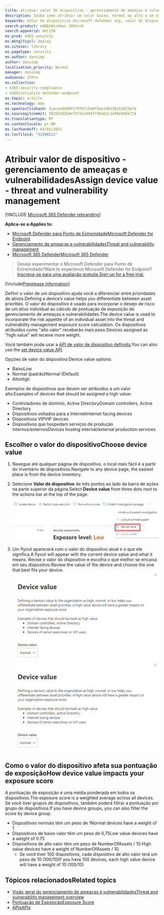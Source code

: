 ```yaml
---
title: Atribuir valor de dispositivo - gerenciamento de ameaças e vulnerabilidades
description: Saiba como atribuir um valor baixo, normal ou alto a um dispositivo para ajudá-lo a diferenciar entre prioridades de ativos.
keywords: Valor do dispositivo microsoft defender atp, valor do dispositivo de gerenciamento de ameaças e vulnerabilidades, dispositivos de alto valor, pontuação de exposição do valor do dispositivo
search.product: eADQiWindows 10XVcnh
search.appverid: met150
ms.prod: m365-security
ms.mktglfcycl: deploy
ms.sitesec: library
ms.pagetype: security
ms.author: dansimp
author: dansimp
localization_priority: Normal
manager: dansimp
audience: ITPro
ms.collection:
- m365-security-compliance
- m365initiative-defender-endpoint
ms.topic: article
ms.technology: mde
ms.openlocfilehash: 3cecee8b80f179f67cb48f62e1d9238a51825bfd
ms.sourcegitcommit: 582555d2b4ef5f2e2494ffdeab2c1d49e5d6b724
ms.translationtype: MT
ms.contentlocale: pt-BR
ms.lasthandoff: 04/01/2021
ms.locfileid: "51500212"
---
```

# <a name="assign-device-value---threat-and-vulnerability-management"></a><span data-ttu-id="04e5e-104">Atribuir valor de dispositivo - gerenciamento de ameaças e vulnerabilidades</span><span class="sxs-lookup"><span data-stu-id="04e5e-104">Assign device value - threat and vulnerability management</span></span>

[!INCLUDE [Microsoft 365 Defender rebranding](../../includes/microsoft-defender.md)]

<span data-ttu-id="04e5e-105">**Aplica-se a:**</span><span class="sxs-lookup"><span data-stu-id="04e5e-105">**Applies to:**</span></span>

- [<span data-ttu-id="04e5e-106">Microsoft Defender para Ponto de Extremidade</span><span class="sxs-lookup"><span data-stu-id="04e5e-106">Microsoft Defender for Endpoint</span></span>](https://go.microsoft.com/fwlink/?linkid=2154037)
- [<span data-ttu-id="04e5e-107">Gerenciamento de ameaças e vulnerabilidades</span><span class="sxs-lookup"><span data-stu-id="04e5e-107">Threat and vulnerability management</span></span>](next-gen-threat-and-vuln-mgt.md)
- [<span data-ttu-id="04e5e-108">Microsoft 365 Defender</span><span class="sxs-lookup"><span data-stu-id="04e5e-108">Microsoft 365 Defender</span></span>](https://go.microsoft.com/fwlink/?linkid=2118804)

> <span data-ttu-id="04e5e-109">Deseja experimentar o Microsoft Defender para Ponto de Extremidade?</span><span class="sxs-lookup"><span data-stu-id="04e5e-109">Want to experience Microsoft Defender for Endpoint?</span></span> [<span data-ttu-id="04e5e-110">Inscreva-se para uma avaliação gratuita.</span><span class="sxs-lookup"><span data-stu-id="04e5e-110">Sign up for a free trial.</span></span>](https://www.microsoft.com/microsoft-365/windows/microsoft-defender-atp?ocid=docs-wdatp-portaloverview-abovefoldlink)

[!include[Prerelease information](../../includes/prerelease.md)]

<span data-ttu-id="04e5e-111">Definir o valor de um dispositivo ajuda você a diferenciar entre prioridades de ativos.</span><span class="sxs-lookup"><span data-stu-id="04e5e-111">Defining a device’s value helps you differentiate between asset priorities.</span></span> <span data-ttu-id="04e5e-112">O valor do dispositivo é usado para incorporar o desejo de risco de um ativo individual ao cálculo de pontuação de exposição de gerenciamento de ameaças e vulnerabilidades.</span><span class="sxs-lookup"><span data-stu-id="04e5e-112">The device value is used to incorporate the risk appetite of an individual asset into the threat and vulnerability management exposure score calculation.</span></span> <span data-ttu-id="04e5e-113">Os dispositivos atribuídos como "alto valor" receberão mais peso.</span><span class="sxs-lookup"><span data-stu-id="04e5e-113">Devices assigned as “high value” will receive more weight.</span></span>

<span data-ttu-id="04e5e-114">Você também pode usar a [API de valor de dispositivo definido.](set-device-value.md)</span><span class="sxs-lookup"><span data-stu-id="04e5e-114">You can also use the [set device value API](set-device-value.md).</span></span>

<span data-ttu-id="04e5e-115">Opções de valor do dispositivo:</span><span class="sxs-lookup"><span data-stu-id="04e5e-115">Device value options:</span></span>

- <span data-ttu-id="04e5e-116">Baixo</span><span class="sxs-lookup"><span data-stu-id="04e5e-116">Low</span></span>
- <span data-ttu-id="04e5e-117">Normal (padrão)</span><span class="sxs-lookup"><span data-stu-id="04e5e-117">Normal (Default)</span></span>
- <span data-ttu-id="04e5e-118">Alto</span><span class="sxs-lookup"><span data-stu-id="04e5e-118">High</span></span>

<span data-ttu-id="04e5e-119">Exemplos de dispositivos que devem ser atribuídos a um valor alto:</span><span class="sxs-lookup"><span data-stu-id="04e5e-119">Examples of devices that should be assigned a high value:</span></span>

- <span data-ttu-id="04e5e-120">Controladores de domínio, Active Directory</span><span class="sxs-lookup"><span data-stu-id="04e5e-120">Domain controllers, Active Directory</span></span>
- <span data-ttu-id="04e5e-121">Dispositivos voltados para a Internet</span><span class="sxs-lookup"><span data-stu-id="04e5e-121">Internet facing devices</span></span>
- <span data-ttu-id="04e5e-122">Dispositivos VIP</span><span class="sxs-lookup"><span data-stu-id="04e5e-122">VIP devices</span></span>
- <span data-ttu-id="04e5e-123">Dispositivos que hospedam serviços de produção internos/externos</span><span class="sxs-lookup"><span data-stu-id="04e5e-123">Devices hosting internal/external production services</span></span>

## <a name="choose-device-value"></a><span data-ttu-id="04e5e-124">Escolher o valor do dispositivo</span><span class="sxs-lookup"><span data-stu-id="04e5e-124">Choose device value</span></span>

1. <span data-ttu-id="04e5e-125">Navegue até qualquer página de dispositivo, o local mais fácil é a partir do inventário de dispositivos.</span><span class="sxs-lookup"><span data-stu-id="04e5e-125">Navigate to any device page, the easiest place is from the device inventory.</span></span>

2. <span data-ttu-id="04e5e-126">Selecione **Valor de dispositivo** de três pontos ao lado da barra de ações na parte superior da página.</span><span class="sxs-lookup"><span data-stu-id="04e5e-126">Select **Device value** from three dots next to the actions bar at the top of the page.</span></span>

    ![Exemplo do menu suspenso valor do dispositivo.](images/tvm-device-value-dropdown.png)

3. <span data-ttu-id="04e5e-128">Um flyout aparecerá com o valor do dispositivo atual e o que ele significa.</span><span class="sxs-lookup"><span data-stu-id="04e5e-128">A flyout will appear with the current device value and what it means.</span></span> <span data-ttu-id="04e5e-129">Revise o valor do dispositivo e escolha o que melhor se encaixa em seu dispositivo.</span><span class="sxs-lookup"><span data-stu-id="04e5e-129">Review the value of the device and choose the one that best fits your device.</span></span>
<span data-ttu-id="04e5e-130">![Exemplo do flyout do valor do dispositivo.](images/tvm-device-value-flyout.png)</span><span class="sxs-lookup"><span data-stu-id="04e5e-130">![Example of the device value flyout.](images/tvm-device-value-flyout.png)</span></span>

## <a name="how-device-value-impacts-your-exposure-score"></a><span data-ttu-id="04e5e-131">Como o valor do dispositivo afeta sua pontuação de exposição</span><span class="sxs-lookup"><span data-stu-id="04e5e-131">How device value impacts your exposure score</span></span>

<span data-ttu-id="04e5e-132">A pontuação de exposição é uma média ponderada em todos os dispositivos.</span><span class="sxs-lookup"><span data-stu-id="04e5e-132">The exposure score is a weighted average across all devices.</span></span> <span data-ttu-id="04e5e-133">Se você tiver grupos de dispositivos, também poderá filtrar a pontuação por grupo de dispositivos.</span><span class="sxs-lookup"><span data-stu-id="04e5e-133">If you have device groups, you can also filter the score by device group.</span></span>

- <span data-ttu-id="04e5e-134">Dispositivos normais têm um peso de 1</span><span class="sxs-lookup"><span data-stu-id="04e5e-134">Normal devices have a weight of 1</span></span>
- <span data-ttu-id="04e5e-135">Dispositivos de baixo valor têm um peso de 0,75</span><span class="sxs-lookup"><span data-stu-id="04e5e-135">Low value devices have a weight of 0.75</span></span>
- <span data-ttu-id="04e5e-136">Dispositivos de alto valor têm um peso de NumberOfAssets / 10.</span><span class="sxs-lookup"><span data-stu-id="04e5e-136">High value devices have a weight of NumberOfAssets / 10.</span></span>
    - <span data-ttu-id="04e5e-137">Se você tiver 100 dispositivos, cada dispositivo de alto valor terá um peso de 10 (100/10)</span><span class="sxs-lookup"><span data-stu-id="04e5e-137">If you have 100 devices, each high value device will have a weight of 10 (100/10)</span></span>

## <a name="related-topics"></a><span data-ttu-id="04e5e-138">Tópicos relacionados</span><span class="sxs-lookup"><span data-stu-id="04e5e-138">Related topics</span></span>

- [<span data-ttu-id="04e5e-139">Visão geral do gerenciamento de ameaças e vulnerabilidades</span><span class="sxs-lookup"><span data-stu-id="04e5e-139">Threat and vulnerability management overview</span></span>](next-gen-threat-and-vuln-mgt.md)
- [<span data-ttu-id="04e5e-140">Pontuação de Exposição</span><span class="sxs-lookup"><span data-stu-id="04e5e-140">Exposure Score</span></span>](tvm-exposure-score.md)
- [<span data-ttu-id="04e5e-141">APIs</span><span class="sxs-lookup"><span data-stu-id="04e5e-141">APIs</span></span>](next-gen-threat-and-vuln-mgt.md#apis)